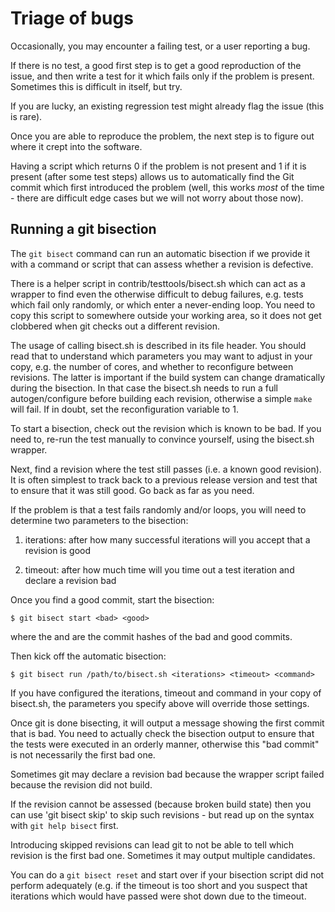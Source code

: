 # Triage of bugs

Occasionally, you may encounter a failing test, or a user reporting a
bug.

If there is no test, a good first step is to get a good reproduction of
the issue, and then write a test for it which fails only if the problem
is present.  Sometimes this is difficult in itself, but try.

If you are lucky, an existing regression test might already flag the
issue (this is rare).

Once you are able to reproduce the problem, the next step is to figure
out where it crept into the software.

Having a script which returns 0 if the problem is not present and
1 if it is present (after some test steps) allows us to automatically
find the Git commit which first introduced the problem (well, this works
*most* of the time - there are difficult edge cases but we will not worry
about those now).


## Running a git bisection

The `git bisect` command can run an automatic bisection if we provide it
with a command or script that can assess whether a revision is defective.

There is a helper script in contrib/testtools/bisect.sh which can act
as a wrapper to find even the otherwise difficult to debug failures, e.g.
tests which fail only randomly, or which enter a never-ending loop.
You need to copy this script to somewhere outside your working area,
so it does not get clobbered when git checks out a different revision.

The usage of calling bisect.sh is described in its file header.
You should read that to understand which parameters you may want to adjust
in your copy, e.g. the number of cores, and whether to reconfigure between
revisions. The latter is important if the build system can change
dramatically during the bisection. In that case the bisect.sh needs to run
a full autogen/configure before building each revision, otherwise a simple
`make` will fail. If in doubt, set the reconfiguration variable to 1.

To start a bisection, check out the revision which is known to be bad.
If you need to, re-run the test manually to convince yourself, using
the bisect.sh wrapper.

Next, find a revision where the test still passes (i.e. a known good
revision). It is often simplest to track back to a previous release
version and test that to ensure that it was still good. Go back as
far as you need.

If the problem is that a test fails randomly and/or loops, you will need to
determine two parameters to the bisection:

1. iterations: after how many successful iterations will you accept that a
revision is good

2. timeout: after how much time will you time out a test iteration and
declare a revision bad

Once you find a good commit, start the bisection:

    $ git bisect start <bad> <good>

where the <bad> and <good> are the commit hashes of the bad and good commits.

Then kick off the automatic bisection:

    $ git bisect run /path/to/bisect.sh <iterations> <timeout> <command>

If you have configured the iterations, timeout and command in your copy
of bisect.sh, the parameters you specify above will override those
settings.

Once git is done bisecting, it will output a message showing the first
commit that is bad.
You need to actually check the bisection output to ensure that the
tests were executed in an orderly manner, otherwise this "bad commit"
is not necessarily the first bad one.

Sometimes git may declare a revision bad because the wrapper script failed
because the revision did not build.

If the revision cannot be assessed (because broken build state) then you
can use 'git bisect skip' to skip such revisions - but read up on the
syntax with `git help bisect` first.

Introducing skipped revisions can lead git to not be able to tell which
revision is the first bad one. Sometimes it may output multiple
candidates.

You can do a `git bisect reset` and start over if your bisection script
did not perform adequately (e.g. if the timeout is too short and you
suspect that iterations which would have passed were shot down due to
the timeout.

